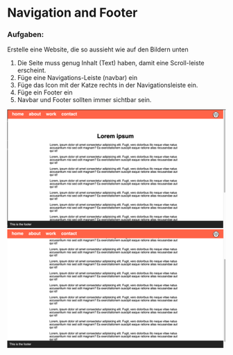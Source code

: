 # Navigation and Footer

### Aufgaben: 
Erstelle eine Website, die so aussieht wie auf den Bildern unten

1. Die Seite muss genug Inhalt (Text) haben, damit eine Scroll-leiste erscheint.
2. Füge eine Navigations-Leiste (navbar) ein
3. Füge das Icon mit der Katze rechts in der Navigationsleiste ein.
4. Füge ein Footer ein
5. Navbar und Footer sollten immer sichtbar sein. 

![](reference-1.png)
![](reference-2.png)
